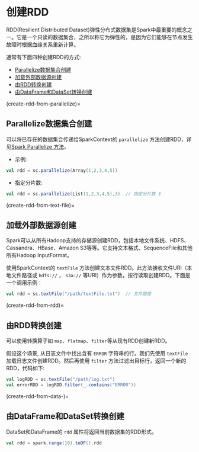 # 创建RDD

RDD(Resilient Distributed Dataset)弹性分布式数据集是Spark中最重要的概念之一。它是一个只读的数据集合，之所以称它为弹性的，是因为它们能够在节点发生故障时根据血缘关系重新计算。

通常有下面四种创建RDD的方式:

* [Parallelize数据集合创建](create-rdd-from-parallelize)
* [加载外部数据源创建](create-rdd-from-text-file)
* [由RDD转换创建](create-rdd-from-rdd)
* [由DataFrame和DataSet转换创建](create-rdd-from-data-)

(create-rdd-from-parallelize)=
## Parallelize数据集合创建

可以将已存在的数据集合传递给SparkContext的 `parallelize` 方法创建RDD，详见[Spark Parallelize 方法](spark-rdd-parallelize.md)。

* 示例:
```scala
val rdd = sc.parallelize(Array(1,2,3,4,5))
```

* 指定分片数:
```scala
val rdd = sc.parallelize(List(1,2,3,4,5),3)  // 指定分片数 3
```

(create-rdd-from-text-file)=
## 加载外部数据源创建

Spark可以从所有Hadoop支持的存储源创建RDD，包括本地文件系统、HDFS、Cassandra、HBase、Amazon S3等等。它支持文本格式、SequenceFile和其他所有Hadoop InputFormat。

使用SparkContext的 `textFile` 方法创建文本文件RDD。此方法接收文件URI（本地文件路径或 `hdfs://` ， `s3a://` 等URI）作为参数，按行读取创建RDD。下面是一个调用示例：

```scala
val rdd = sc.textFile("/path/textFile.txt")  // 文件路径
```

(create-rdd-from-rdd)=
## 由RDD转换创建

可以使用转换算子如 `map`、`flatmap`、`filter`等从现有RDD创建新RDD。

假设这个场景, 从日志文件中找出含有 `ERROR` 字符串的行。我们先使用 `textFile` 加载日志文件创建RDD。然后再使用 `filter` 方法过滤出目标行，返回一个新的RDD，代码如下:

```scala
val logRDD = sc.textFile("/path/log.txt")
val errorRDD = logRDD.filter(_.contains("ERROR"))
```

(create-rdd-from-data-)=
## 由DataFrame和DataSet转换创建

DataSet和DataFrame的 `rdd` 属性将返回当前数据集的RDD形式。

```scala
val rdd = spark.range(10).toDF().rdd
```
